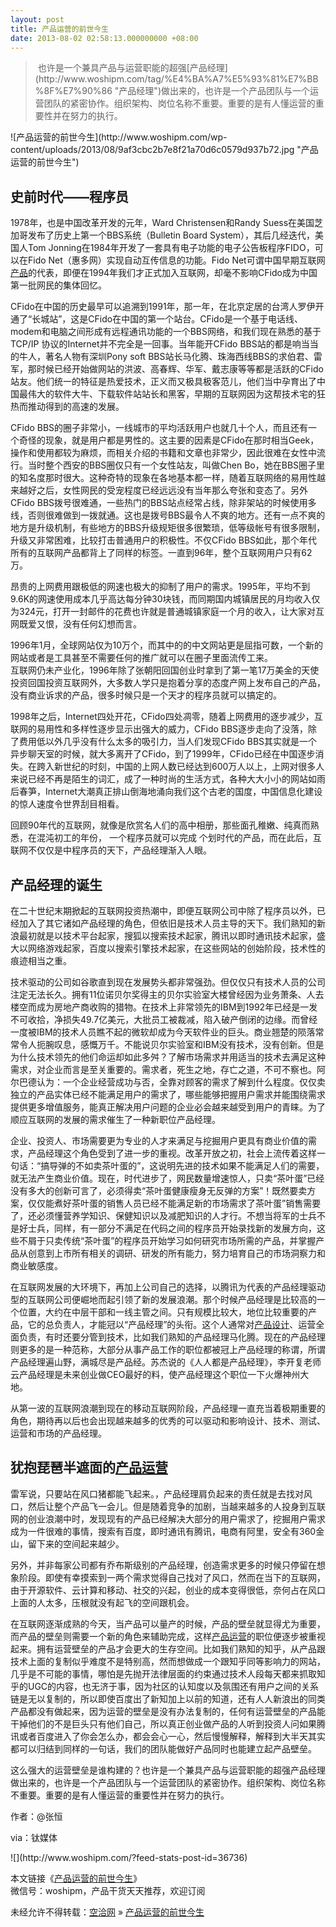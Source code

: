 ```yaml
---
layout: post
title: 产品运营的前世今生
date: 2013-08-02 02:58:13.000000000 +08:00
---
```


> <div> 也许是一个兼具产品与运营职能的超强<span class="wp_keywordlink_affiliate">[产品经理](http://www.woshipm.com/tag/%E4%BA%A7%E5%93%81%E7%BB%8F%E7%90%86 "产品经理")</span>做出来的，也许是一个产品团队与一个运营团队的紧密协作。组织架构、岗位名称不重要。重要的是有人懂运营的重要性并在努力的执行。</div>

<div>![产品运营的前世今生](http://www.woshipm.com/wp-content/uploads/2013/08/9af3cbc2b7e8f21a70d6c0579d937b72.jpg "产品运营的前世今生")


## **史前时代——程序员**

1978年，也是中国改革开发的元年，Ward Christensen和Randy Suess在美国芝加哥发布了历史上第一个BBS系统（Bulletin Board System），其后几经迭代，美国人Tom Jonning在1984年开发了一套具有电子功能的电子公告板程序FIDO，可以在Fido Net（惠多网）实现自动互传信息的功能。Fido Net可谓中国早期互联网[产品](http://www.tmtpost.com/tag/%E4%BA%A7%E5%93%81 "查看 产品 中的全部文章")的代表，即便在1994年我们才正式加入互联网，却毫不影响CFido成为中国第一批网民的集体回忆。

CFido在中国的历史最早可以追溯到1991年，那一年，在北京定居的台湾人罗伊开通了“长城站”，这是CFido在中国的第一个站台。CFido是一个基于电话线、modem和电脑之间形成有远程通讯功能的一个BBS网络，和我们现在熟悉的基于TCP/IP 协议的Internet并不完全是一回事。当年能开CFido BBS站的都是响当当的牛人，著名人物有深圳Pony soft BBS站长马化腾、珠海西线BBS的求伯君、雷军，那时候已经开始做网站的洪波、高春辉、华军、戴志康等等都是活跃的CFido站友。他们统一的特征是热爱技术，正义而又极具极客范儿，他们当中孕育出了中国最伟大的软件大牛、下载软件站站长和黑客，早期的互联网因为这帮技术宅的狂热而推动得到的高速的发展。

CFido BBS的圈子非常小，一线城市的平均活跃用户也就几十个人，而且还有一个奇怪的现象，就是用户都是男性的。这主要的因素是CFido在那时相当Geek，操作和使用都较为麻烦，而相关介绍的书籍和文章也非常少，因此很难在女性中流行。当时整个西安的BBS圈仅只有一个女性站友，叫做Chen Bo，她在BBS圈子里的知名度那时很大。这种奇特的现象在各地基本都一样，随着互联网络的易用性越来越好之后，女性网民的受宠程度已经远远没有当年那么夸张和变态了。另外CFido BBS拨号很难通，一些热门的BBS站点经常占线，除非架站的时候使用多线，否则很难做到一拨就通。这也是拨号BBS最令人不爽的地方。还有一点不爽的地方是升级机制，有些地方的BBS升级规矩很多很繁琐，低等级帐号有很多限制，升级又非常困难，比较打击普通用户的积极性。不仅CFido BBS如此，那个年代所有的互联网产品都背上了同样的标签。一直到96年，整个互联网用户只有62万。

昂贵的上网费用跟极低的网速也极大的抑制了用户的需求。1995年，平均不到9.6K的网速使用成本几乎高达每分钟30块钱，而同期国内城镇居民的月均收入仅为324元，打开一封邮件的花费也许就是普通城镇家庭一个月的收入，让大家对互网既爱又恨，没有任何幻想而言。

1996年1月，全球网站仅为10万个，而其中的的中文网站更是屈指可数，一个新的网站或者是工具甚至不需要任何的推广就可以在圈子里面流传工来。  
 互联网仍未产业化，1996年除了张朝阳回国创业时拿到了第一笔17万美金的天使投资回国投资互联网外，大多数人学只是抱着分享的态度产网上发布自己的产品，没有商业诉求的产品，很多时候只是一个天才的程序员就可以搞定的。

1998年之后，Internet四处开花，CFido四处凋零，随着上网费用的逐步减少，互联网的易用性和多样性逐步显示出强大的威力，CFido BBS逐步走向了没落，除了费用低以外几乎没有什么太多的吸引力，当人们发现CFido BBS其实就是一个异步聊天室的时候，就大多离开了CFido，到了1999年，CFido已经在中国逐步消失。在跨入新世纪的时刻，中国的上网人数已经达到600万人以上，上网对很多人来说已经不再是陌生的词汇，成了一种时尚的生活方式，各种大大小小的网站如雨后春笋，Internet大潮真正排山倒海地涌向我们这个古老的国度，中国信息化建设的惊人速度令世界刮目相看。

回顾90年代的互联网，就像是欣赏名人们的高中相册，那些面孔稚嫩、纯真而熟悉，在混沌初工的年份， 一个程序员就可以完成 个划时代的产品，而在此后，互联网不仅仅是中程序员的天下，产品经理渐入人眼。


## **产品经理的诞生**

在二十世纪末期掀起的互联网投资热潮中，即便互联网公司中除了程序员以外，已经加入了其它诸如产品经理的角色，但依旧是技术人员主导的天下。我们熟知的新浪最初就是以技术平台起家，搜狐以搜索技术起家，腾讯以即时通讯技术起家，盛大以网络游戏起家，百度以搜索引擎技术起家，在这些网站的创始阶段，技术性的痕迹相当之重。

技术驱动的公司如谷歌直到现在发展势头都非常强劲。但仅仅只有技术人员的公司注定无法长久。拥有11位诺贝尔奖得主的贝尔实验室大楼曾经因为业务萧条、人去楼空而成为房地产商收购的猎物。在技术上非常领先的IBM到1992年已经是一发不可收拾，净损失49.7亿美元，大批员工被裁减，陷入破产倒闭的边缘。而曾经一度被IBM的技术人员瞧不起的微软却成为今天软件业的巨头。商业翘楚的陨落常常令人扼腕叹息，感慨万千。不能说贝尔实验室和IBM没有技术，没有创新。但是为什么技术领先的他们命运却如此多舛？了解市场需求并用适当的技术去满足这种需求，对企业而言是至关重要的。需求者，死生之地，存亡之道，不可不察也。阿尔巴德认为：一个企业经营成功与否，全靠对顾客的需求了解到什么程度。仅仅卖独立的产品实体已经不能满足用户的需求了，哪些能够把握用户需求并能围绕需求提供更多增值服务，能真正解决用户问题的企业必会越来越受到用户的青睐。为了顺应互联网的发展的需求催生了一种新职位产品经理。

企业、投资人、市场需要更为专业的人才来满足与挖掘用户更具有商业价值的需求，产品经理这个角色受到了进一步的重视。改革开放之初，社会上流传着这样一句话：“搞导弹的不如卖茶叶蛋的”，这说明先进的技术如果不能满足人们的需要，就无法产生商业价值。现在，时代进步了，网民数量增速惊人，只卖“茶叶蛋”已经没有多大的创新可言了，必须得卖“茶叶蛋健康瘦身无反弹的方案”！既然要卖方案，仅仅能煮好茶叶蛋的销售人员已经不能满足新的市场需求了茶叶蛋”销售需要了，还必须懂营养学知识、保健知识以及减肥知识的人才行。不想当将军的士兵不是好士兵，同样，有一部分不满足在代码之间的程序员开始录找新的发展方向，这些不屑于只卖传统“茶叶蛋”的程序员开始学习如何研究市场所需的产品，并掌握产品从创意到上市所有相关的调研、研发的所有能力，努力培育自己的市场洞察力和商业敏感度。

在互联网发展的大环境下，再加上公司自己的选择，以腾讯为代表的产品经理驱动型的互联网公司便崛地而起引领了新的发展浪潮。那个时候产品经理是比较高的一个位置，大约在中层干部和一线主管之间。只有规模比较大，地位比较重要的产品，它的总负责人，才能冠以“产品经理”的头衔。这个人通常对<span class="wp_keywordlink_affiliate">[产品设计](http://www.woshipm.com/tag/%E4%BA%A7%E5%93%81%E8%AE%BE%E8%AE%A1 "产品设计")</span>、运营全面负责，有时还要分管到技术，比如我们熟知的产品经理马化腾。现在的产品经理则更多的是一种范称，大部分从事产品工作的职位都被冠上产品经理的称谓，所谓产品经理遍山野，满城尽是产品经。苏杰说的《人人都是产品经理》，李开复老师云产品经理是未来创业做CEO最好的料，使产品经理这个职位一下火爆神州大地。

从第一波的互联网浪潮到现在的移动互联网阶段，产品经理一直充当着极期重要的角色，期待再以后也会出现越来越多的优秀的可以驱动和影响设计、技术、测试、运营和市场的产品经理。


## **犹抱琵琶半遮面的<span class="wp_keywordlink_affiliate">[产品运营](http://www.woshipm.com/tag/%E4%BA%A7%E5%93%81%E8%BF%90%E8%90%A5 "产品运营")</span>**

雷军说，只要站在风口猪都能飞起来。，产品经理肩负起来的责任就是去找对风口，然后让整个产品飞一会儿。但是随着竞争的加剧，当越来越多的人投身到互联网的创业浪潮中时，发现现有的产品已经解决大部分的用户需求了，挖掘用户需求成为一件很难的事情，搜索有百度，即时通讯有腾讯，电商有阿里，安全有360金山，留下来的空间起来越少。

另外，并非每家公司都有乔布斯级别的产品经理，创造需求更多的时候只停留在想象阶段。即使有幸摸索到一两个需求觉得自己找对了风口，然而在当下的互联网，由于开源软件、云计算和移动、社交的兴起，创业的成本变得很低，奈何占在风口上面的人太多，压根就没有起飞的空间跟机会。

在互联网逐渐成熟的今天，当产品可以量产的时候，产品的壁垒就显得尤为重要，而产品的壁垒则需要一个新的角色来辅助完成，这样<span class="wp_keywordlink_affiliate">[产品运营](http://www.woshipm.com/tag/%E4%BA%A7%E5%93%81%E8%BF%90%E8%90%A5 "查看 产品运营 中的全部文章")</span>的职位便逐步被重视起来。拥有运营壁垒的产品才会更大的生存空间。比如我们熟知的知乎，从产品跟技术上面的复制似乎难度不是特别高，然而想做成一个跟知乎同等影响力的网站，几乎是不可能的事情，哪怕是先抛开法律层面的约束通过技术人段每天都来抓取知乎的UGC的内容，也无济于事，因为社区的认知度以及氛围还有用户之间的关系链是无以复制的，所以即使百度出了新知加上以前的知道，还有人人新浪出的同类产品都没有做起来，因为运营的壁垒是没有办法复制的，任何有运营壁垒的产品能干掉他们的不是巨头只有他们自己，所以真正创业做产品的人听到投资人问如果腾讯或者百度进入了你会怎么办，都会会心一心，然后慢慢解释，解释到大半天其实都可以归结到同样的一句话，我们的团队能做好产品同时也能建立起产品壁垒。

这么强大的运营壁垒是谁构建的？也许是一个兼具产品与运营职能的超强产品经理做出来的，也许是一个产品团队与一个运营团队的紧密协作。组织架构、岗位名称不重要。重要的是有人懂运营的重要性并在努力的执行。

作者：@张恒

via：钛媒体

</div>![](http://www.woshipm.com/?feed-stats-post-id=36736)

本文链接《[产品运营的前世今生](http://www.woshipm.com/operate/36736.html "产品运营的前世今生")》  
微信号：woshipm，产品干货天天推荐，欢迎订阅

未经允许不得转载：[空洽网](http://kongqia.com) » [产品运营的前世今生](http://kongqia.com/17430.html)


